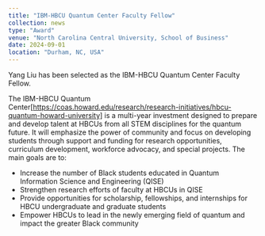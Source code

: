 ```yaml
---
title: "IBM-HBCU Quantum Center Faculty Fellow"
collection: news
type: "Award"
venue: "North Carolina Central University, School of Business"
date: 2024-09-01
location: "Durham, NC, USA"
---
```

Yang Liu has been selected as the IBM-HBCU Quantum Center Faculty Fellow.

The IBM-HBCU Quantum Center[https://coas.howard.edu/research/research-initiatives/hbcu-quantum-howard-university] is a multi-year investment designed to prepare and develop talent at HBCUs from all STEM disciplines for the quantum future. It will emphasize the power of community and focus on developing students through support and funding for research opportunities, curriculum development, workforce advocacy, and special projects. The main goals are to:

* Increase the number of Black students educated in Quantum Information Science and Engineering (QISE)
* Strengthen research efforts of faculty at HBCUs in QISE
* Provide opportunities for scholarship, fellowships, and internships for HBCU undergraduate and graduate students
* Empower HBCUs to lead in the newly emerging field of quantum and impact the greater Black community


